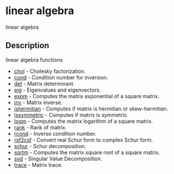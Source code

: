 # linear algebra

linear algebra

## Description

linear algebra functions

- [chol](chol.md) - Cholesky factorization.
- [cond](cond.md) - Condition number for inversion.
- [det](det.md) - Matrix determinant.
- [eig](eig.md) - Eigenvalues and eigenvectors.
- [expm](expm.md) - Computes the matrix exponential of a square matrix.
- [inv](inv.md) - Matrix inverse.
- [ishermitian](ishermitian.md) - Computes if matrix is hermitian or skew-hermitian.
- [issymmetric](issymmetric.md) - Computes if matrix is symmetric.
- [logm](logm.md) - Computes the matrix logarithm of a square matrix.
- [rank](rank.md) - Rank of matrix.
- [rcond](rcond.md) - Inverse condition number.
- [rsf2csf](rsf2csf.md) - Convert real Schur form to complex Schur form.
- [schur](schur.md) - Schur decomposition.
- [sqrtm](sqrtm.md) - Computes the matrix square root of a square matrix.
- [svd](svd.md) - Singular Value Decomposition.
- [trace](trace.md) - Matrix trace.
